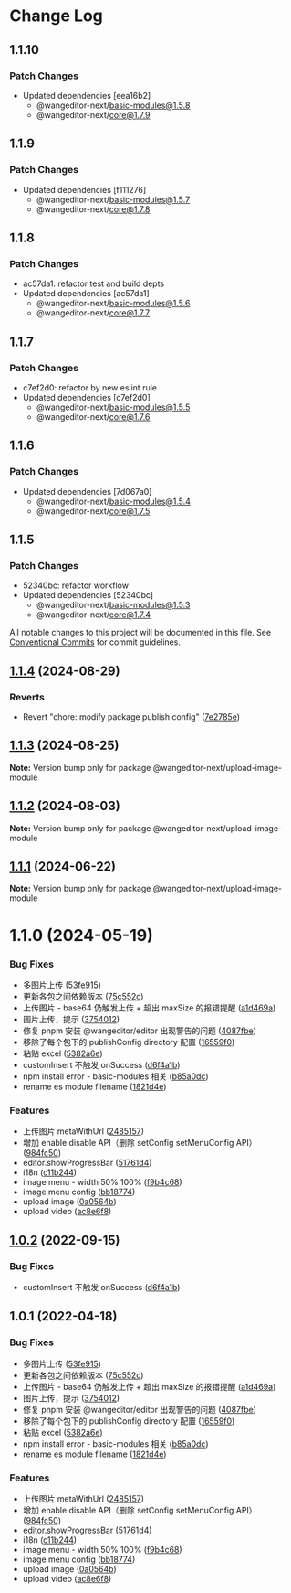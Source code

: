 # Change Log

## 1.1.10

### Patch Changes

- Updated dependencies [eea16b2]
  - @wangeditor-next/basic-modules@1.5.8
  - @wangeditor-next/core@1.7.9

## 1.1.9

### Patch Changes

- Updated dependencies [f111276]
  - @wangeditor-next/basic-modules@1.5.7
  - @wangeditor-next/core@1.7.8

## 1.1.8

### Patch Changes

- ac57da1: refactor test and build depts
- Updated dependencies [ac57da1]
  - @wangeditor-next/basic-modules@1.5.6
  - @wangeditor-next/core@1.7.7

## 1.1.7

### Patch Changes

- c7ef2d0: refactor by new eslint rule
- Updated dependencies [c7ef2d0]
  - @wangeditor-next/basic-modules@1.5.5
  - @wangeditor-next/core@1.7.6

## 1.1.6

### Patch Changes

- Updated dependencies [7d067a0]
  - @wangeditor-next/basic-modules@1.5.4
  - @wangeditor-next/core@1.7.5

## 1.1.5

### Patch Changes

- 52340bc: refactor workflow
- Updated dependencies [52340bc]
  - @wangeditor-next/basic-modules@1.5.3
  - @wangeditor-next/core@1.7.4

All notable changes to this project will be documented in this file.
See [Conventional Commits](https://conventionalcommits.org) for commit guidelines.

## [1.1.4](https://github.com/cycleccc/wangEditor/compare/@wangeditor-next/upload-image-module@1.1.3...@wangeditor-next/upload-image-module@1.1.4) (2024-08-29)

### Reverts

- Revert "chore: modify package publish config" ([7e2785e](https://github.com/cycleccc/wangEditor/commit/7e2785ede4512e19f8a337e745440e7bf9de2f30))

## [1.1.3](https://github.com/cycleccc/wangEditor/compare/@wangeditor-next/upload-image-module@1.1.2...@wangeditor-next/upload-image-module@1.1.3) (2024-08-25)

**Note:** Version bump only for package @wangeditor-next/upload-image-module

## [1.1.2](https://github.com/cycleccc/wangEditor/compare/@wangeditor-next/upload-image-module@1.1.1...@wangeditor-next/upload-image-module@1.1.2) (2024-08-03)

**Note:** Version bump only for package @wangeditor-next/upload-image-module

## [1.1.1](https://github.com/cycleccc/wangEditor/compare/@wangeditor-next/upload-image-module@1.1.0...@wangeditor-next/upload-image-module@1.1.1) (2024-06-22)

**Note:** Version bump only for package @wangeditor-next/upload-image-module

# 1.1.0 (2024-05-19)

### Bug Fixes

- 多图片上传 ([53fe915](https://github.com/cycleccc/wangEditor/commit/53fe915aa7d40f05e1e9446c7f26606c46832ff3))
- 更新各包之间依赖版本 ([75c552c](https://github.com/cycleccc/wangEditor/commit/75c552cc8ed54765bebb86a7ec5329a7fc79e85f))
- 上传图片 - base64 仍触发上传 + 超出 maxSize 的报错提醒 ([a1d469a](https://github.com/cycleccc/wangEditor/commit/a1d469accb7f87f8ea0282a1699d002aaaa4e79a))
- 图片上传，提示 ([3754012](https://github.com/cycleccc/wangEditor/commit/37540129dff1212c5ebfd4ca3f4d4e8def735e73))
- 修复 pnpm 安装 @wangeditor/editor 出现警告的问题 ([4087fbe](https://github.com/cycleccc/wangEditor/commit/4087fbee01c76bdd55e747a5e86c5e4a8d6a8353))
- 移除了每个包下的 publishConfig directory 配置 ([16559f0](https://github.com/cycleccc/wangEditor/commit/16559f052545c111318be760e64291a521bdcc65))
- 粘贴 excel ([5382a6e](https://github.com/cycleccc/wangEditor/commit/5382a6edab2d362c7be143b62e7dd21bea8a15ab))
- customInsert 不触发 onSuccess ([d6f4a1b](https://github.com/cycleccc/wangEditor/commit/d6f4a1b1494864b116a1310cce2d9e8632c92c6f))
- npm install error - basic-modules 相关 ([b85a0dc](https://github.com/cycleccc/wangEditor/commit/b85a0dcfaa15d69424d86a20255d6b9e8b28494f))
- rename es module filename ([1821d4e](https://github.com/cycleccc/wangEditor/commit/1821d4eef49e64efcb41b848849ca7a5e6472044))

### Features

- 上传图片 metaWithUrl ([2485157](https://github.com/cycleccc/wangEditor/commit/24851576a1dcc07b1a8931d17a147c3640222e85))
- 增加 enable disable API（删除 setConfig setMenuConfig API） ([984fc50](https://github.com/cycleccc/wangEditor/commit/984fc50520061fc34ea08f4136bdeb93dee46564))
- editor.showProgressBar ([51761d4](https://github.com/cycleccc/wangEditor/commit/51761d466ab3ef7c99e872954d4724ab51d8e28c))
- i18n ([c11b244](https://github.com/cycleccc/wangEditor/commit/c11b2440f91b99d40bca18b675c66a22b6e160c9))
- image menu - width 50% 100% ([f9b4c68](https://github.com/cycleccc/wangEditor/commit/f9b4c68dff3232b50491b07949c20eb4c18baa6b))
- image menu config ([bb18774](https://github.com/cycleccc/wangEditor/commit/bb187740e9703b4a76cde4f5e4d32ac714aa793a))
- upload image ([0a0564b](https://github.com/cycleccc/wangEditor/commit/0a0564bf14edd4dea6eb958e653272a9a216cec1))
- upload video ([ac8e6f8](https://github.com/cycleccc/wangEditor/commit/ac8e6f8b5258e593714676a6f6be359ba525833c))

## [1.0.2](https://github.com/cycleccc/wangEditor/compare/@wangeditor/upload-image-module@1.0.1...@wangeditor/upload-image-module@1.0.2) (2022-09-15)

### Bug Fixes

- customInsert 不触发 onSuccess ([d6f4a1b](https://github.com/cycleccc/wangEditor/commit/d6f4a1b1494864b116a1310cce2d9e8632c92c6f))

## 1.0.1 (2022-04-18)

### Bug Fixes

- 多图片上传 ([53fe915](https://github.com/cycleccc/wangEditor/commit/53fe915aa7d40f05e1e9446c7f26606c46832ff3))
- 更新各包之间依赖版本 ([75c552c](https://github.com/cycleccc/wangEditor/commit/75c552cc8ed54765bebb86a7ec5329a7fc79e85f))
- 上传图片 - base64 仍触发上传 + 超出 maxSize 的报错提醒 ([a1d469a](https://github.com/cycleccc/wangEditor/commit/a1d469accb7f87f8ea0282a1699d002aaaa4e79a))
- 图片上传，提示 ([3754012](https://github.com/cycleccc/wangEditor/commit/37540129dff1212c5ebfd4ca3f4d4e8def735e73))
- 修复 pnpm 安装 @wangeditor/editor 出现警告的问题 ([4087fbe](https://github.com/cycleccc/wangEditor/commit/4087fbee01c76bdd55e747a5e86c5e4a8d6a8353))
- 移除了每个包下的 publishConfig directory 配置 ([16559f0](https://github.com/cycleccc/wangEditor/commit/16559f052545c111318be760e64291a521bdcc65))
- 粘贴 excel ([5382a6e](https://github.com/cycleccc/wangEditor/commit/5382a6edab2d362c7be143b62e7dd21bea8a15ab))
- npm install error - basic-modules 相关 ([b85a0dc](https://github.com/cycleccc/wangEditor/commit/b85a0dcfaa15d69424d86a20255d6b9e8b28494f))
- rename es module filename ([1821d4e](https://github.com/cycleccc/wangEditor/commit/1821d4eef49e64efcb41b848849ca7a5e6472044))

### Features

- 上传图片 metaWithUrl ([2485157](https://github.com/cycleccc/wangEditor/commit/24851576a1dcc07b1a8931d17a147c3640222e85))
- 增加 enable disable API（删除 setConfig setMenuConfig API） ([984fc50](https://github.com/cycleccc/wangEditor/commit/984fc50520061fc34ea08f4136bdeb93dee46564))
- editor.showProgressBar ([51761d4](https://github.com/cycleccc/wangEditor/commit/51761d466ab3ef7c99e872954d4724ab51d8e28c))
- i18n ([c11b244](https://github.com/cycleccc/wangEditor/commit/c11b2440f91b99d40bca18b675c66a22b6e160c9))
- image menu - width 50% 100% ([f9b4c68](https://github.com/cycleccc/wangEditor/commit/f9b4c68dff3232b50491b07949c20eb4c18baa6b))
- image menu config ([bb18774](https://github.com/cycleccc/wangEditor/commit/bb187740e9703b4a76cde4f5e4d32ac714aa793a))
- upload image ([0a0564b](https://github.com/cycleccc/wangEditor/commit/0a0564bf14edd4dea6eb958e653272a9a216cec1))
- upload video ([ac8e6f8](https://github.com/cycleccc/wangEditor/commit/ac8e6f8b5258e593714676a6f6be359ba525833c))
